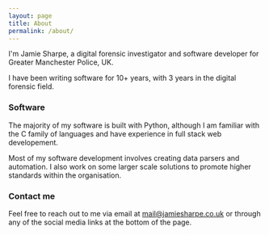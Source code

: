 ```yaml
---
layout: page
title: About
permalink: /about/
---
```


I'm Jamie Sharpe, a digital forensic investigator and software developer for Greater Manchester Police, UK.

I have been writing software for 10+ years, with 3 years in the digital forensic field.

### Software

The majority of my software is built with Python, although I am familiar with the C family of languages and have experience in full stack web developement.

Most of my software development involves creating data parsers and automation. I also work on some larger scale solutions to promote higher standards within the organisation.

### Contact me

Feel free to reach out to me via email at [mail@jamiesharpe.co.uk](mailto:mail@jamiesharpe.co.uk) or through any of the social media links at the bottom of the page.
